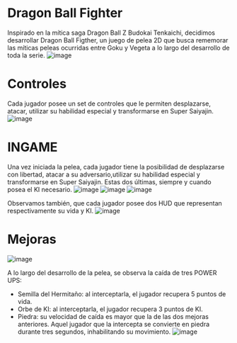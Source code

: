 # Dragon Ball Fighter 

Inspirado en la mítica saga Dragon Ball Z Budokai Tenkaichi, decidimos desarrollar Dragon Ball Figther, un juego de pelea 2D que busca rememorar las míticas peleas ocurridas entre Goku y Vegeta a lo largo del desarrollo de toda la serie.
![image](https://github.com/pdep-utn-frd/2023-tpgame-jas/assets/128100060/31bc69f6-f6c6-4f97-8070-fbd125ec83cb)

# Controles
Cada jugador posee un set de controles que le permiten desplazarse, atacar, utilizar su habilidad especial y transformarse en Super Saiyajin.
![image](https://github.com/pdep-utn-frd/2023-tpgame-jas/assets/128100060/14d21d12-c52d-4f9e-9d39-4efed67d7604)

# INGAME
Una vez iniciada la pelea, cada jugador tiene la posibilidad de desplazarse con libertad, atacar a su adversario,utilizar su habilidad especial y transformarse en Super Saiyajin. Estas dos últimas, siempre y cuando posea el KI necesario.
![image](https://github.com/pdep-utn-frd/2023-tpgame-jas/assets/128100060/51fe21e3-3bae-4e40-a3c2-108b85d04e88)
![image](https://github.com/pdep-utn-frd/2023-tpgame-jas/assets/128100060/892c7850-bdee-4722-a28c-20e0c26bf1fc)
![image](https://github.com/pdep-utn-frd/2023-tpgame-jas/assets/128100060/0de3a5d9-e882-41f9-ae93-804e08a30e17)

Observamos también, que cada jugador posee dos HUD que representan respectivamente su vida y KI.
![image](https://github.com/pdep-utn-frd/2023-tpgame-jas/assets/128100060/261b6ca6-f3a4-462a-91bf-1e2876542da3)

# Mejoras
![image](https://github.com/pdep-utn-frd/2023-tpgame-jas/assets/128100060/6248fe25-3464-43d6-9164-ba0ea8d47fec)

A lo largo del desarrollo de la pelea, se observa la caída de tres POWER UPS:
- Semilla del Hermitaño: al interceptarla, el jugador recupera 5 puntos de vida.
- Orbe de KI: al interceptarla, el jugador recupera 3 puntos de KI.
- Piedra: su velocidad de caída es mayor que la de las dos mejoras anteriores. Aquel jugador que la intercepta se convierte en piedra durante tres segundos, inhabilitando su movimiento.
![image](https://github.com/pdep-utn-frd/2023-tpgame-jas/assets/128100060/80c35005-8340-442d-b9fa-f8774af0ca61)



